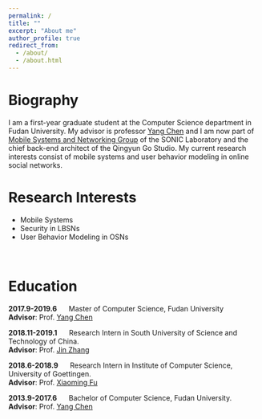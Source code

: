 ```yaml
---
permalink: /
title: ""
excerpt: "About me"
author_profile: true
redirect_from: 
  - /about/
  - /about.html
---
```



Biography
======
I am a first-year graduate student at the Computer Science department in Fudan University. My advisor is professor [Yang Chen](https://chenyang03.wordpress.com/) and I am now part of [Mobile Systems and Networking Group](http://fudan-msn.weebly.com/) of the SONIC Laboratory and the chief back-end architect of the Qingyun Go Studio. 
My current research interests consist of mobile systems and user behavior modeling in online social networks.

Research Interests
======
- Mobile Systems
- Security in LBSNs
- User Behavior Modeling in OSNs
<br><br><br>


Education
======
**2017.9-2019.6** &nbsp;&nbsp;&nbsp;&nbsp; Master of Computer Science, Fudan University
<br>
**Advisor**: Prof. [Yang Chen](https://chenyang03.wordpress.com/)


**2018.11-2019.1** &nbsp;&nbsp;&nbsp;&nbsp; Research Intern in South University of Science and Technology of China.
<br>
**Advisor**: Prof. [Jin Zhang](http://icollege.sustc.edu.cn/page/content?id=156)

**2018.6-2018.9** &nbsp;&nbsp;&nbsp;&nbsp; Research Intern in Institute of Computer Science, University of Goettingen.
<br>
**Advisor**: Prof. [Xiaoming Fu](https://user.informatik.uni-goettingen.de/~fu/)

**2013.9-2017.6** &nbsp;&nbsp;&nbsp;&nbsp; Bachelor of Computer Science, Fudan University.
<br>
**Advisor**: Prof. [Yang Chen](https://chenyang03.wordpress.com/)
